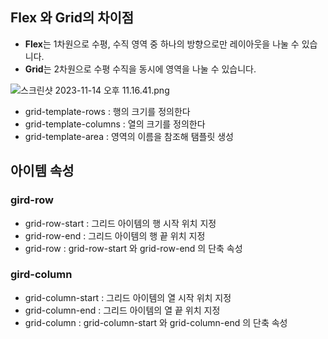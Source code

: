 ## Flex 와 Grid의 차이점

- **Flex**는 1차원으로 수평, 수직 영역 중 하나의 방향으로만 레이아웃을 나눌 수 있습니다.
- **Grid**는 2차원으로 수평 수직을 동시에 영역을 나눌 수 있습니다.

![스크린샷 2023-11-14 오후 11.16.41.png](https://prod-files-secure.s3.us-west-2.amazonaws.com/697b658c-e5eb-4d9c-9536-97d4f05003d4/2a0ac481-dec6-400f-b454-d3d1626472c9/%E1%84%89%E1%85%B3%E1%84%8F%E1%85%B3%E1%84%85%E1%85%B5%E1%86%AB%E1%84%89%E1%85%A3%E1%86%BA_2023-11-14_%E1%84%8B%E1%85%A9%E1%84%92%E1%85%AE_11.16.41.png)

- grid-template-rows : 행의 크기를 정의한다
- grid-template-columns : 열의 크기를 정의한다
- grid-template-area : 영역의 이름을 참조해 탬플릿 생성

## 아이템 속성

### gird-row

- grid-row-start : 그리드 아이템의 행 시작 위치 지정
- grid-row-end : 그리드 아이템의 행 끝 위치 지정
- grid-row : grid-row-start 와 grid-row-end 의 단축 속성

### gird-column

- grid-column-start : 그리드 아이템의 열 시작 위치 지정
- grid-column-end : 그리드 아이템의 열 끝 위치 지정
- grid-column : grid-column-start 와 grid-column-end 의 단축 속성